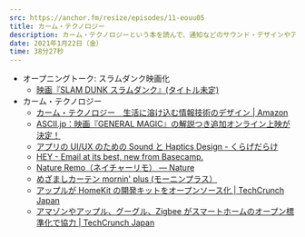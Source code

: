 ```yaml
---
src: https://anchor.fm/resize/episodes/11-eouu05
title: カーム・テクノロジー
description: カーム・テクノロジーという本を読んで、通知などのサウンド・デザインやアンビエント・デザイン、本を読むきっかけになったGeneral Magicなどについて話しました。
date: 2021年1月22日（金）
time: 38分27秒
---
```


- オープニングトーク: スラムダンク映画化
  - [映画『SLAM DUNK スラムダンク』(タイトル未定)](https://slamdunk-movie.jp/)
- カーム・テクノロジー
  - [カーム・テクノロジー　生活に溶け込む情報技術のデザイン | Amazon](https://www.amazon.co.jp/dp/B08FB7YJK7)
  - [ASCII.jp：映画『GENERAL MAGIC』の解説つき追加オンライン上映が決定！](https://ascii.jp/elem/000/004/025/4025337/)
  - [アプリの UI/UX のための Sound と Haptics Design - くらげだらけ](https://kudakurage.hatenadiary.com/entry/2019/08/13/080000)
  - [HEY - Email at its best, new from Basecamp.](https://hey.com/)
  - [Nature Remo（ネイチャーリモ） — Nature](https://nature.global/jp/nature-remo)
  - [めざましカーテン mornin' plus (モーニンプラス）](https://mornin.jp/)
  - [アップルが HomeKit の開発キットをオープンソース化 | TechCrunch Japan](https://jp.techcrunch.com/2019/12/20/2019-12-19-anybody-can-now-make-homekit-accessories/)
  - [アマゾンやアップル、グーグル、Zigbee がスマートホームのオープン標準化で協力 | TechCrunch Japan](https://jp.techcrunch.com/2019/12/19/2019-12-19-amazon-apple-google-and-zigbee-join-forces-for-an-open-smart-home-standard/)
